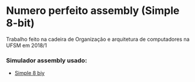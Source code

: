 # Numero perfeito assembly (Simple 8-bit)
Trabalho feito na cadeira de Organização e arquitetura de computadores na UFSM em 2018/1

### Simulador assembly usado:
* [Simple 8 biy](https://schweigi.github.io/assembler-simulator/)

